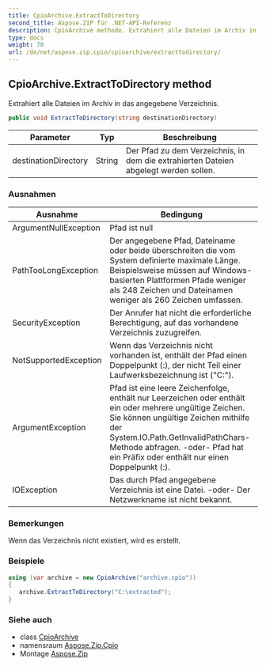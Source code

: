 ```yaml
---
title: CpioArchive.ExtractToDirectory
second_title: Aspose.ZIP für .NET-API-Referenz
description: CpioArchive methode. Extrahiert alle Dateien im Archiv in das angegebene Verzeichnis.
type: docs
weight: 70
url: /de/net/aspose.zip.cpio/cpioarchive/extracttodirectory/
---
```

## CpioArchive.ExtractToDirectory method

Extrahiert alle Dateien im Archiv in das angegebene Verzeichnis.

```csharp
public void ExtractToDirectory(string destinationDirectory)
```

| Parameter | Typ | Beschreibung |
| --- | --- | --- |
| destinationDirectory | String | Der Pfad zu dem Verzeichnis, in dem die extrahierten Dateien abgelegt werden sollen. |

### Ausnahmen

| Ausnahme | Bedingung |
| --- | --- |
| ArgumentNullException | Pfad ist null |
| PathTooLongException | Der angegebene Pfad, Dateiname oder beide überschreiten die vom System definierte maximale Länge. Beispielsweise müssen auf Windows-basierten Plattformen Pfade weniger als 248 Zeichen und Dateinamen weniger als 260 Zeichen umfassen. |
| SecurityException | Der Anrufer hat nicht die erforderliche Berechtigung, auf das vorhandene Verzeichnis zuzugreifen. |
| NotSupportedException | Wenn das Verzeichnis nicht vorhanden ist, enthält der Pfad einen Doppelpunkt (:), der nicht Teil einer Laufwerksbezeichnung ist ("C:\"). |
| ArgumentException | Pfad ist eine leere Zeichenfolge, enthält nur Leerzeichen oder enthält ein oder mehrere ungültige Zeichen. Sie können ungültige Zeichen mithilfe der System.IO.Path.GetInvalidPathChars-Methode abfragen. -oder- Pfad hat ein Präfix oder enthält nur einen Doppelpunkt (:). |
| IOException | Das durch Pfad angegebene Verzeichnis ist eine Datei. -oder- Der Netzwerkname ist nicht bekannt. |

### Bemerkungen

Wenn das Verzeichnis nicht existiert, wird es erstellt.

### Beispiele

```csharp
using (var archive = new CpioArchive("archive.cpio")) 
{ 
   archive.ExtractToDirectory("C:\extracted");
}
```

### Siehe auch

* class [CpioArchive](../)
* namensraum [Aspose.Zip.Cpio](../../cpioarchive/)
* Montage [Aspose.Zip](../../../)


